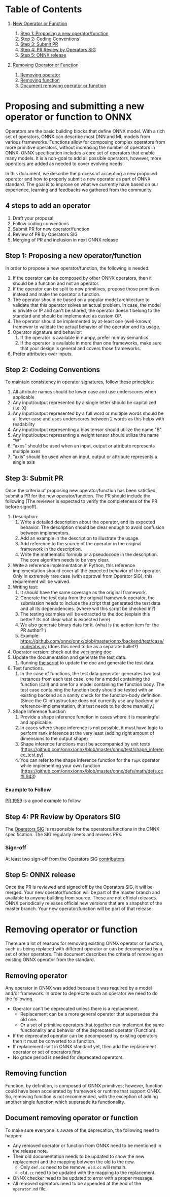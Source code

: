 <!--- SPDX-License-Identifier: Apache-2.0 -->

# Table of Contents
1. [New Operator or Function](#new_operator_or_function)
    1. [Step 1: Proposing a new operator/function](#step1_new_operator_or_function)
    2. [Step 2: Coding Conventions](#step2_coding_conventions)
    3. [Step 3: Submit PR](#step3_new_operator_or_function)
    4. [Step 4: PR Review by Operators SIG](#step4_new_operator_or_function)
    5. [Step 5: ONNX release](#step5_new_operator_or_function)

2. [Removing Operator or Function](#removing_operator_or_function)
    1. [Removing operator](#removing_operator)
    2. [Removing function](#removing_function)
    3. [Document removing operator or function](#document_removing_operator_or_function)

# Proposing and submitting a new operator or function to ONNX <a name="new_operator_or_function"></a>

Operators are the basic building blocks that define ONNX model. With a rich set of operators, ONNX can describe most DNN and ML models from various frameworks. Functions allow for composing complex operators from more primitive operators, without increasing the number of operators in ONNX. ONNX specification includes a core set of operators that enable many models. It is a non-goal to add all possible operators, however, more operators are added as needed to cover evolving needs.

In this document, we describe the process of accepting a new proposed operator and how to properly submit a new operator as part of ONNX standard. The goal is to improve on what we currently have based on our experience, learning and feedbacks we gathered from the community.

## 4 steps to add an operator <a name="steps_to_add_an_operator"></a>
1. Draft your proposal
2. Follow coding conventions
3. Submit PR for new operator/function
4. Review of PR by Operators SIG
5. Merging of PR and inclusion in next ONNX release

## Step 1: Proposing a new operator/function <a name="step1_new_operator_or_function"></a>
In order to propose a new operator/function, the following is needed:
1. If the operator can be composed by other ONNX operators, then it should be a function and not an operator.
2. If the operator can be split to new primitives, propose those primitives instead and make the operator a function.
3. The operator should be based on a popular model architecture to validate that this operator solves an actual problem. In case, the model is private or IP and can't be shared, the operator doesn't belong to the standard and should be implemented as custom OP.
4. The operator should be implemented by at-least one (well-known) framewor to validate the actual behavior of the operator and its usage.
5. Operator signature and behavior:
    1. If the operator is available in numpy, prefer numpy semantics.
    2. If the operator is available in more than one frameworks, make sure that your design is general and covers those frameworks.
6. Prefer attributes over inputs.

## Step 2: Codeing Conventions <a name="step2_codeing_conventions"></a>
To maintain consistency in operator signatures, follow these principles:
1. All attribute names should be lower case and use underscores when applicable
2. Any input/output represented by a single letter should be capitalized (i.e. X)
3. Any input/output represented by a full word or multiple words should be all lower case and uses underscores between 2 words as this helps with readability
4. Any input/output representing a bias tensor should utilize the name "B"
5. Any input/output representing a weight tensor should utilize the name “W”
6. “axes” should be used when an input, output or attribute represents multiple axes
7. “axis” should be used when an input, output or attribute represents a single axis

## Step 3: Submit PR <a name="step3_new_operator_or_function"></a>
Once the criteria of proposing new operator/function has been satisfied, submit a PR for the new operator/function. The PR should include the following (The reviewer is expected to verify the completeness of the PR before signoff).
1. Description:
    1. Write a detailed description about the operator, and its expected behavior. The description should be clear enough to avoid confusion between implementors.
    2. Add an example in the description to illustrate the usage.
    3. Add reference to the source of the operator in the original framework in the description.
    4. Write the mathematic formula or a pseudocode in the description. The core algorithm needs to be very clear.
2. Write a reference implementation in Python, this reference implementation should cover all the expected behavior of the operator. Only in extremely rare case (with approval from Operator SIG), this requirement will be waived.
3. Writing test:
    1. It should have the same coverage as the original framework.
    2. Generate the test data from the original framework operator, the submission needs to include the script that generated the test data and all its depencdencies. (where will this script be checked in?)
    3. The testing examples will be extracted to the doc.(explain this better? Its not clear what is expected here)
    4. We also generate binary data for it. (what is the action item for the PR author? )
    5. Example: https://github.com/onnx/onnx/blob/master/onnx/backend/test/case/node/abs.py (does this need to be as a separate bullet?)
4. Operator version: check out the
[versioning doc](https://github.com/fdwr/onnx/blob/master/docs/Versioning.md#operator-versioning)
5. Update the documentation and generate the test data.
    1. Running [the script](https://github.com/onnx/onnx/blob/master/tools/update_doc.sh)
to update the doc and generate the test data.
6. Test functions.
    1. In the case of functions, the test data generator generates two test instances from each test case,
    one for a model containing the function (call) and one for a model containing the function body.
    The test case containing the function body should be tested with an existing backend as a sanity
    check for the function-body definition. (Since the CI infrastructure does not currently use any
    backend or reference-implementation, this test needs to be done manually.)
7. Shape Inference function
    1. Provide a shape inference function in cases where it is meaningful and applicable.
    2. In cases where shape inference is not possible, it must have logic to perform
rank inference at the very least (adding right amount of dimensions to the output shape)
    3. Shape inference functions must be accompanied by unit tests (https://github.com/onnx/onnx/blob/master/onnx/test/shape_inference_test.py).
    4. You can refer to the shape inference function for the `TopK` operator while implementing your own function (https://github.com/onnx/onnx/blob/master/onnx/defs/math/defs.cc#L943)

### Example to Follow
[PR 1959](https://github.com/onnx/onnx/pull/1959) is a good example to follow.

## Step 4: PR Review by Operators SIG <a name="step4_new_operator_or_function"></a>
The [Operators SIG](https://github.com/onnx/sigs/tree/master/operators) is responsible for the operators/functions in the ONNX specification. The SIG regularly meets and reviews PRs.

### Sign-off
At least two sign-off from the Operators SIG [contributors](https://github.com/onnx/onnx/tree/master/community#community-roles).

## Step 5: ONNX release <a name="step5_new_operator_or_function"></a>
Once the PR is reviewed and signed off by the Operators SIG, it will be merged. Your new operator/function will be part of the master branch and available to anyone building from source. These are not official releases. ONNX periodically releases official new versions that are a snapshot of the master branch. Your new operator/function will be part of that release.

# Removing operator or function <a name="removing_operator_or_function"></a>
There are a lot of reasons for removing existing ONNX operator or function, such us being replaced with different operator or can be decomposed by a set of other operators. This document describes the criteria of removing an existing ONNX operator from the standard.

## Removing operator <a name="removing_operator"></a>
Any operator in ONNX was added because it was required by a model and/or framework. In order to deprecate such an operator we need to do the following.
* Operator can’t be deprecated unless there is a replacement.
    * Replacement can be a more general operator that supersedes the old one.
    * Or a set of primitive operators that together can implement the same functionality and behavior of the deprecated operator (Function).
* If the deprecated operator can be decomposed by existing operators then it must be converted to a function.
* If replacement isn’t in ONNX standard yet, then add the replacement operator or set of operators first.
* No grace period is needed for deprecated operators.

## Removing function <a name="removing_function"></a>
Function, by definition, is composed of ONNX primitives; however, function could have been accelerated by framework or runtime that support ONNX. So, removing function is not recommended, with the exception of adding another single function which supersede its functionality.

## Document removing operator or function <a name="document_removing_operator_or_function"></a>
To make sure everyone is aware of the deprecation, the following need to happen:
* Any removed operator or function from ONNX need to be mentioned in the release note.
* Their old documentation needs to be updated to show the new replacement and the mapping between the old to the new.
    * Only `def.cc` need to be remove, `old.cc` will remain.
    * `old.cc` need to be updated with the mapping to the replacement.
* ONNX checker need to be updated to error with a proper message.
* All removed operators need to be appended at the end of the `operator.md` file.
